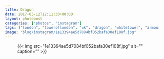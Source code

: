 ```yaml
---
title: Dragon
date: 2017-03-12T12:11:33+00:00
layout: photopost
categories: ["photos", "instagram"]
tags: ["london", "toweroflondon", "uk", "dragon", "whitetower", "armoury", "weaponry", "sculpture"]
image: "blog/instagram/1e13394ae5d7084bf052bafa30ef108f.jpg"
---
```


<figure class="photo photo--square">
  {{< img src="1e13394ae5d7084bf052bafa30ef108f.jpg" alt="" caption="" >}}

</figure>


